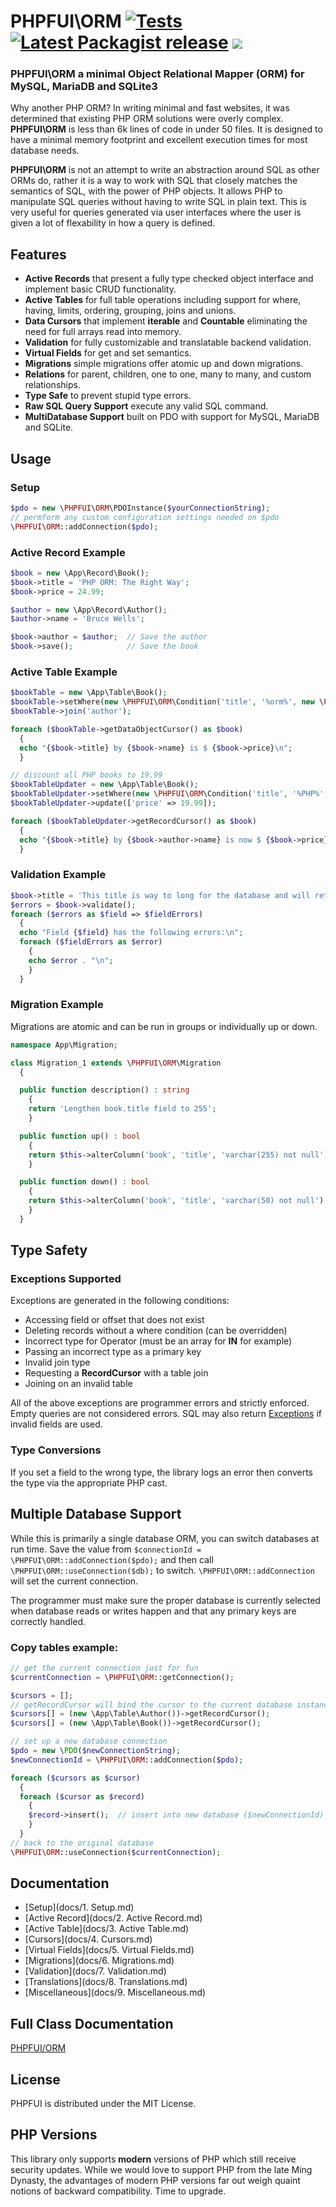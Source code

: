 # PHPFUI\ORM [![Tests](https://github.com/phpfui/ORM/actions/workflows/tests.yml/badge.svg)](https://github.com/phpfui/ORM/actions?query=workflow%3Atests) [![Latest Packagist release](https://img.shields.io/packagist/v/phpfui/ORM.svg)](https://packagist.org/packages/phpfui/ORM) ![](https://img.shields.io/badge/PHPStan-level%206-brightgreen.svg?style=flat)

### PHPFUI\ORM a minimal Object Relational Mapper (ORM) for MySQL, MariaDB and SQLite3
Why another PHP ORM? In writing minimal and fast websites, it was determined that existing PHP ORM solutions were overly complex. **PHPFUI\ORM** is less than 6k lines of code in under 50 files.  It is designed to have a minimal memory footprint and excellent execution times for most database needs.

**PHPFUI\ORM** is not an attempt to write an abstraction around SQL as other ORMs do, rather it is a way to work with SQL that closely matches the semantics of SQL, with the power of PHP objects.  It allows PHP to manipulate SQL queries without having to write SQL in plain text. This is very useful for queries generated via user interfaces where the user is given a lot of flexability in how a query is defined.

## Features
- **Active Records** that present a fully type checked object interface and implement basic CRUD functionality.
- **Active Tables** for full table operations including support for where, having, limits, ordering, grouping, joins and unions.
- **Data Cursors** that implement **iterable** and **Countable** eliminating the need for full arrays read into memory.
- **Validation** for fully customizable and translatable backend validation.
- **Virtual Fields** for get and set semantics.
- **Migrations** simple migrations offer atomic up and down migrations.
- **Relations** for parent, children, one to one, many to many, and custom relationships.
- **Type Safe** to prevent stupid type errors.
- **Raw SQL Query Support** execute any valid SQL command.
- **MultiDatabase Support** built on PDO with support for MySQL, MariaDB and SQLite.

## Usage
### Setup
```php
$pdo = new \PHPFUI\ORM\PDOInstance($yourConnectionString);
// permform any custom configuration settings needed on $pdo
\PHPFUI\ORM::addConnection($pdo);
```

### Active Record Example
```php
$book = new \App\Record\Book();
$book->title = 'PHP ORM: The Right Way';
$book->price = 24.99;

$author = new \App\Record\Author();
$author->name = 'Bruce Wells';

$book->author = $author;  // Save the author
$book->save();            // Save the book
```

### Active Table Example
```php
$bookTable = new \App\Table\Book();
$bookTable->setWhere(new \PHPFUI\ORM\Condition('title', '%orm%', new \PHPFUI\ORM\Operator\Like()));
$bookTable->join('author');

foreach ($bookTable->getDataObjectCursor() as $book)
  {
  echo "{$book->title} by {$book->name} is $ {$book->price}\n";
  }

// discount all PHP books to 19.99
$bookTableUpdater = new \App\Table\Book();
$bookTableUpdater->setWhere(new \PHPFUI\ORM\Condition('title', '%PHP%', new \PHPFUI\ORM\Operator\Like()));
$bookTableUpdater->update(['price' => 19.99]);

foreach ($bookTableUpdater->getRecordCursor() as $book)
  {
  echo "{$book->title} by {$book->author->name} is now $ {$book->price}\n";
  }
```

### Validation Example
```php
$book->title = 'This title is way to long for the database and will return a validation error. We should write a migration to make it varchar(255)!';
$errors = $book->validate();
foreach ($errors as $field => $fieldErrors)
  {
  echo "Field {$field} has the following errors:\n";
  foreach ($fieldErrors as $error)
    {
    echo $error . "\n";
    }
  }
```

### Migration Example
Migrations are atomic and can be run in groups or individually up or down.

```php
namespace App\Migration;

class Migration_1 extends \PHPFUI\ORM\Migration
  {

  public function description() : string
    {
    return 'Lengthen book.title field to 255';
    }

  public function up() : bool
    {
    return $this->alterColumn('book', 'title', 'varchar(255) not null');
    }

  public function down() : bool
    {
    return $this->alterColumn('book', 'title', 'varchar(50) not null');
    }
  }
```

## Type Safety
### Exceptions Supported
Exceptions are generated in the following conditions:
- Accessing field or offset that does not exist
- Deleting records without a where condition (can be overridden)
- Incorrect type for Operator (must be an array for **IN** for example)
- Passing an incorrect type as a primary key
- Invalid join type
- Requesting a **RecordCursor** with a table join
- Joining on an invalid table

All of the above exceptions are programmer errors and strictly enforced. Empty queries are not considered errors. SQL may also return [Exceptions](https://www.php.net/manual/en/class.exception.php) if invalid fields are used.

### Type Conversions
If you set a field to the wrong type, the library logs an error then converts the type via the appropriate PHP cast.

## Multiple Database Support
While this is primarily a single database ORM, you can switch databases at run time. Save the value from `$connectionId = \PHPFUI\ORM::addConnection($pdo);` and then call `\PHPFUI\ORM::useConnection($db);` to switch.  `\PHPFUI\ORM::addConnection` will set the current connection.

The programmer must make sure the proper database is currently selected when database reads or writes happen and that any primary keys are correctly handled.

### Copy tables example:
```php
// get the current connection just for fun
$currentConnection = \PHPFUI\ORM::getConnection();

$cursors = [];
// getRecordCursor will bind the cursor to the current database instance
$cursors[] = (new \App\Table\Author())->getRecordCursor();
$cursors[] = (new \App\Table\Book())->getRecordCursor();

// set up a new database connection
$pdo = new \PDO($newConnectionString);
$newConnectionId = \PHPFUI\ORM::addConnection($pdo);

foreach ($cursors as $cursor)
  {
  foreach ($cursor as $record)
    {
    $record->insert();	// insert into new database ($newConnectionId)
    }
  }
// back to the original database
\PHPFUI\ORM::useConnection($currentConnection);
```

## Documentation
+ [Setup](docs/1. Setup.md)
+ [Active Record](docs/2. Active Record.md)
+ [Active Table](docs/3. Active Table.md)
+ [Cursors](docs/4. Cursors.md)
+ [Virtual Fields](docs/5. Virtual Fields.md)
+ [Migrations](docs/6. Migrations.md)
+ [Validation](docs/7. Validation.md)
+ [Translations](docs/8. Translations.md)
+ [Miscellaneous](docs/9. Miscellaneous.md)

## Full Class Documentation
[PHPFUI/ORM](http://phpfui.com/?n=PHPFUI\ORM)

## License
PHPFUI is distributed under the MIT License.

## PHP Versions
This library only supports **modern** versions of PHP which still receive security updates. While we would love to support PHP from the late Ming Dynasty, the advantages of modern PHP versions far out weigh quaint notions of backward compatibility. Time to upgrade.
